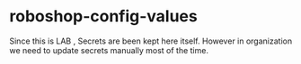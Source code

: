 # roboshop-config-values

Since this is LAB , Secrets are been kept here itself.
However in organization we need to update secrets manually most of the time.